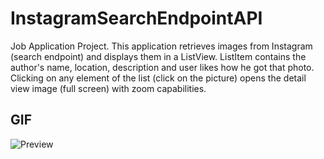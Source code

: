 # InstagramSearchEndpointAPI
Job Application Project.
This application retrieves images from Instagram (search endpoint) and displays them in a ListView.
ListItem contains the author's name, location, description and user likes how he got that photo.
Clicking on any element of the list (click on the picture) opens the detail view image (full screen) with zoom capabilities.

## GIF

![Preview](http://i.imgur.com/XU0Jedn.gif)
